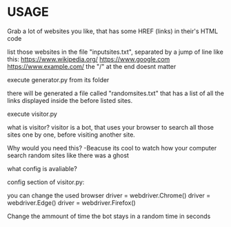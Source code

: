 # USAGE

Grab a lot of websites you like, that has some HREF (links) in their's HTML code

list those websites in the file "inputsites.txt", separated by a jump of line like this:
https://www.wikipedia.org/
https://www.google.com
https://www.example.com/
the "/" at the end doesnt matter

execute generator.py from its folder

there will be generated a file called "randomsites.txt" that has a list of all the links displayed inside the before listed sites.

execute visitor.py

what is visitor?
visitor is a bot, that uses your browser to search all those sites one by one, before visiting another site.

Why would you need this?
-Beacuse its cool to watch how your computer search random sites like there was a ghost

what config is avaliable?

config section of visitor.py:

you can change the used browser
driver = webdriver.Chrome()
driver = webdriver.Edge()
driver = webdriver.Firefox()

Change the ammount of time the bot stays in a random time in seconds
